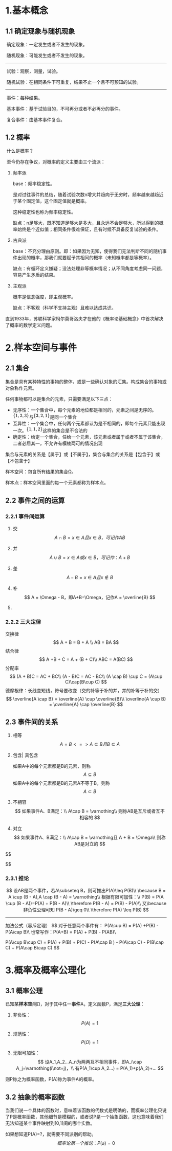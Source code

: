 # 1.基本概念

## 1.1 确定现象与随机现象

​	确定现象：一定发生或者不发生的现象。

​	随机现象：可能发生或者不发生的现象。

---

​	试验：观察，测量，试验。

​	随机试验：在相同条件下可重复，结果不止一个且不可预知的试验。

---

​	事件：每种结果。

​	基本事件：基于试验目的，不可再分或者不必再分的事件。

​	复合事件：由基本事件复合。

## 1.2 概率

​	什么是概率？

​	至今仍存在争议，对概率的定义主要由三个流派：

1. 频率派

    base：频率稳定性。

    是对过往事件的总结，随着试验次数n增大并趋向于无穷时，频率越来越趋近于某个固定值，这个固定值就是概率。

    这种稳定性也称为频率稳定性。

    缺点：n足够大，既不知道足够大是多大，且永远不会足够大，所以得到的概率始终是个近似值；相同条件很难保证，且有时候不具备反复试验的条件。

2. 古典派

    base：不充分理由原则。即：如果因为无知，使得我们无法判断不同的随机事件出现的概率，那我们就要赋予其相同的概率（未知概率都是等概率）。

    缺点：有循环定义嫌疑；没法处理非等概率情况；从不同角度考虑同一问题，容易产生矛盾的结果。

3. 主观派

    概率是信念强度，即主观概率。

    缺点：不客观（科学不支持主观）且难以达成共识。

直到1933年，苏联科学家柯尔莫哥洛夫才在他的《概率论基础概念》中首次解决了概率的数学定义问题。

# 2.样本空间与事件

## 2.1 集合

集合是具有某种特性的事物的整体，或是一些确认对象的汇集。构成集合的事物或对象称作元素。

任何事物都可以是集合的元素，只需要满足以下三点：

- 无序性：一个集合中，每个元素的地位都是相同的，元素之间是无序的。![\{1,2,3\}](data:image/svg+xml;utf8,%3Csvg%20xmlns%3Axlink%3D%22http%3A%2F%2Fwww.w3.org%2F1999%2Fxlink%22%20width%3D%227.88ex%22%20height%3D%222.843ex%22%20style%3D%22font-size%3A14px%3Bvertical-align%3A%20-0.838ex%3B%22%20viewBox%3D%220%20-863.1%203392.8%201223.9%22%20role%3D%22img%22%20focusable%3D%22false%22%20xmlns%3D%22http%3A%2F%2Fwww.w3.org%2F2000%2Fsvg%22%20aria-labelledby%3D%22MathJax-SVG-1-Title%22%3E%0A%3Ctitle%20id%3D%22MathJax-SVG-1-Title%22%3E%5C%7B1%2C2%2C3%5C%7D%3C%2Ftitle%3E%0A%3Cdefs%20aria-hidden%3D%22true%22%3E%0A%3Cpath%20stroke-width%3D%221%22%20id%3D%22E1-MJMAIN-7B%22%20d%3D%22M434%20-231Q434%20-244%20428%20-250H410Q281%20-250%20230%20-184Q225%20-177%20222%20-172T217%20-161T213%20-148T211%20-133T210%20-111T209%20-84T209%20-47T209%200Q209%2021%20209%2053Q208%20142%20204%20153Q203%20154%20203%20155Q189%20191%20153%20211T82%20231Q71%20231%2068%20234T65%20250T68%20266T82%20269Q116%20269%20152%20289T203%20345Q208%20356%20208%20377T209%20529V579Q209%20634%20215%20656T244%20698Q270%20724%20324%20740Q361%20748%20377%20749Q379%20749%20390%20749T408%20750H428Q434%20744%20434%20732Q434%20719%20431%20716Q429%20713%20415%20713Q362%20710%20332%20689T296%20647Q291%20634%20291%20499V417Q291%20370%20288%20353T271%20314Q240%20271%20184%20255L170%20250L184%20245Q202%20239%20220%20230T262%20196T290%20137Q291%20131%20291%201Q291%20-134%20296%20-147Q306%20-174%20339%20-192T415%20-213Q429%20-213%20431%20-216Q434%20-219%20434%20-231Z%22%3E%3C%2Fpath%3E%0A%3Cpath%20stroke-width%3D%221%22%20id%3D%22E1-MJMAIN-31%22%20d%3D%22M213%20578L200%20573Q186%20568%20160%20563T102%20556H83V602H102Q149%20604%20189%20617T245%20641T273%20663Q275%20666%20285%20666Q294%20666%20302%20660V361L303%2061Q310%2054%20315%2052T339%2048T401%2046H427V0H416Q395%203%20257%203Q121%203%20100%200H88V46H114Q136%2046%20152%2046T177%2047T193%2050T201%2052T207%2057T213%2061V578Z%22%3E%3C%2Fpath%3E%0A%3Cpath%20stroke-width%3D%221%22%20id%3D%22E1-MJMAIN-2C%22%20d%3D%22M78%2035T78%2060T94%20103T137%20121Q165%20121%20187%2096T210%208Q210%20-27%20201%20-60T180%20-117T154%20-158T130%20-185T117%20-194Q113%20-194%20104%20-185T95%20-172Q95%20-168%20106%20-156T131%20-126T157%20-76T173%20-3V9L172%208Q170%207%20167%206T161%203T152%201T140%200Q113%200%2096%2017Z%22%3E%3C%2Fpath%3E%0A%3Cpath%20stroke-width%3D%221%22%20id%3D%22E1-MJMAIN-32%22%20d%3D%22M109%20429Q82%20429%2066%20447T50%20491Q50%20562%20103%20614T235%20666Q326%20666%20387%20610T449%20465Q449%20422%20429%20383T381%20315T301%20241Q265%20210%20201%20149L142%2093L218%2092Q375%2092%20385%2097Q392%2099%20409%20186V189H449V186Q448%20183%20436%2095T421%203V0H50V19V31Q50%2038%2056%2046T86%2081Q115%20113%20136%20137Q145%20147%20170%20174T204%20211T233%20244T261%20278T284%20308T305%20340T320%20369T333%20401T340%20431T343%20464Q343%20527%20309%20573T212%20619Q179%20619%20154%20602T119%20569T109%20550Q109%20549%20114%20549Q132%20549%20151%20535T170%20489Q170%20464%20154%20447T109%20429Z%22%3E%3C%2Fpath%3E%0A%3Cpath%20stroke-width%3D%221%22%20id%3D%22E1-MJMAIN-33%22%20d%3D%22M127%20463Q100%20463%2085%20480T69%20524Q69%20579%20117%20622T233%20665Q268%20665%20277%20664Q351%20652%20390%20611T430%20522Q430%20470%20396%20421T302%20350L299%20348Q299%20347%20308%20345T337%20336T375%20315Q457%20262%20457%20175Q457%2096%20395%2037T238%20-22Q158%20-22%20100%2021T42%20130Q42%20158%2060%20175T105%20193Q133%20193%20151%20175T169%20130Q169%20119%20166%20110T159%2094T148%2082T136%2074T126%2070T118%2067L114%2066Q165%2021%20238%2021Q293%2021%20321%2074Q338%20107%20338%20175V195Q338%20290%20274%20322Q259%20328%20213%20329L171%20330L168%20332Q166%20335%20166%20348Q166%20366%20174%20366Q202%20366%20232%20371Q266%20376%20294%20413T322%20525V533Q322%20590%20287%20612Q265%20626%20240%20626Q208%20626%20181%20615T143%20592T132%20580H135Q138%20579%20143%20578T153%20573T165%20566T175%20555T183%20540T186%20520Q186%20498%20172%20481T127%20463Z%22%3E%3C%2Fpath%3E%0A%3Cpath%20stroke-width%3D%221%22%20id%3D%22E1-MJMAIN-7D%22%20d%3D%22M65%20731Q65%20745%2068%20747T88%20750Q171%20750%20216%20725T279%20670Q288%20649%20289%20635T291%20501Q292%20362%20293%20357Q306%20312%20345%20291T417%20269Q428%20269%20431%20266T434%20250T431%20234T417%20231Q380%20231%20345%20210T298%20157Q293%20143%20292%20121T291%20-28V-79Q291%20-134%20285%20-156T256%20-198Q202%20-250%2089%20-250Q71%20-250%2068%20-247T65%20-230Q65%20-224%2065%20-223T66%20-218T69%20-214T77%20-213Q91%20-213%20108%20-210T146%20-200T183%20-177T207%20-139Q208%20-134%20209%203L210%20139Q223%20196%20280%20230Q315%20247%20330%20250Q305%20257%20280%20270Q225%20304%20212%20352L210%20362L209%20498Q208%20635%20207%20640Q195%20680%20154%20696T77%20713Q68%20713%2067%20716T65%20731Z%22%3E%3C%2Fpath%3E%0A%3C%2Fdefs%3E%0A%3Cg%20stroke%3D%22currentColor%22%20fill%3D%22currentColor%22%20stroke-width%3D%220%22%20transform%3D%22matrix(1%200%200%20-1%200%200)%22%20aria-hidden%3D%22true%22%3E%0A%20%3Cuse%20xlink%3Ahref%3D%22%23E1-MJMAIN-7B%22%20x%3D%220%22%20y%3D%220%22%3E%3C%2Fuse%3E%0A%20%3Cuse%20xlink%3Ahref%3D%22%23E1-MJMAIN-31%22%20x%3D%22500%22%20y%3D%220%22%3E%3C%2Fuse%3E%0A%20%3Cuse%20xlink%3Ahref%3D%22%23E1-MJMAIN-2C%22%20x%3D%221001%22%20y%3D%220%22%3E%3C%2Fuse%3E%0A%20%3Cuse%20xlink%3Ahref%3D%22%23E1-MJMAIN-32%22%20x%3D%221446%22%20y%3D%220%22%3E%3C%2Fuse%3E%0A%20%3Cuse%20xlink%3Ahref%3D%22%23E1-MJMAIN-2C%22%20x%3D%221946%22%20y%3D%220%22%3E%3C%2Fuse%3E%0A%20%3Cuse%20xlink%3Ahref%3D%22%23E1-MJMAIN-33%22%20x%3D%222391%22%20y%3D%220%22%3E%3C%2Fuse%3E%0A%20%3Cuse%20xlink%3Ahref%3D%22%23E1-MJMAIN-7D%22%20x%3D%222892%22%20y%3D%220%22%3E%3C%2Fuse%3E%0A%3C%2Fg%3E%0A%3C%2Fsvg%3E)与![\{3,2,1\}](data:image/svg+xml;utf8,%3Csvg%20xmlns%3Axlink%3D%22http%3A%2F%2Fwww.w3.org%2F1999%2Fxlink%22%20width%3D%227.88ex%22%20height%3D%222.843ex%22%20style%3D%22font-size%3A14px%3Bvertical-align%3A%20-0.838ex%3B%22%20viewBox%3D%220%20-863.1%203392.8%201223.9%22%20role%3D%22img%22%20focusable%3D%22false%22%20xmlns%3D%22http%3A%2F%2Fwww.w3.org%2F2000%2Fsvg%22%20aria-labelledby%3D%22MathJax-SVG-1-Title%22%3E%0A%3Ctitle%20id%3D%22MathJax-SVG-1-Title%22%3E%5C%7B3%2C2%2C1%5C%7D%3C%2Ftitle%3E%0A%3Cdefs%20aria-hidden%3D%22true%22%3E%0A%3Cpath%20stroke-width%3D%221%22%20id%3D%22E1-MJMAIN-7B%22%20d%3D%22M434%20-231Q434%20-244%20428%20-250H410Q281%20-250%20230%20-184Q225%20-177%20222%20-172T217%20-161T213%20-148T211%20-133T210%20-111T209%20-84T209%20-47T209%200Q209%2021%20209%2053Q208%20142%20204%20153Q203%20154%20203%20155Q189%20191%20153%20211T82%20231Q71%20231%2068%20234T65%20250T68%20266T82%20269Q116%20269%20152%20289T203%20345Q208%20356%20208%20377T209%20529V579Q209%20634%20215%20656T244%20698Q270%20724%20324%20740Q361%20748%20377%20749Q379%20749%20390%20749T408%20750H428Q434%20744%20434%20732Q434%20719%20431%20716Q429%20713%20415%20713Q362%20710%20332%20689T296%20647Q291%20634%20291%20499V417Q291%20370%20288%20353T271%20314Q240%20271%20184%20255L170%20250L184%20245Q202%20239%20220%20230T262%20196T290%20137Q291%20131%20291%201Q291%20-134%20296%20-147Q306%20-174%20339%20-192T415%20-213Q429%20-213%20431%20-216Q434%20-219%20434%20-231Z%22%3E%3C%2Fpath%3E%0A%3Cpath%20stroke-width%3D%221%22%20id%3D%22E1-MJMAIN-33%22%20d%3D%22M127%20463Q100%20463%2085%20480T69%20524Q69%20579%20117%20622T233%20665Q268%20665%20277%20664Q351%20652%20390%20611T430%20522Q430%20470%20396%20421T302%20350L299%20348Q299%20347%20308%20345T337%20336T375%20315Q457%20262%20457%20175Q457%2096%20395%2037T238%20-22Q158%20-22%20100%2021T42%20130Q42%20158%2060%20175T105%20193Q133%20193%20151%20175T169%20130Q169%20119%20166%20110T159%2094T148%2082T136%2074T126%2070T118%2067L114%2066Q165%2021%20238%2021Q293%2021%20321%2074Q338%20107%20338%20175V195Q338%20290%20274%20322Q259%20328%20213%20329L171%20330L168%20332Q166%20335%20166%20348Q166%20366%20174%20366Q202%20366%20232%20371Q266%20376%20294%20413T322%20525V533Q322%20590%20287%20612Q265%20626%20240%20626Q208%20626%20181%20615T143%20592T132%20580H135Q138%20579%20143%20578T153%20573T165%20566T175%20555T183%20540T186%20520Q186%20498%20172%20481T127%20463Z%22%3E%3C%2Fpath%3E%0A%3Cpath%20stroke-width%3D%221%22%20id%3D%22E1-MJMAIN-2C%22%20d%3D%22M78%2035T78%2060T94%20103T137%20121Q165%20121%20187%2096T210%208Q210%20-27%20201%20-60T180%20-117T154%20-158T130%20-185T117%20-194Q113%20-194%20104%20-185T95%20-172Q95%20-168%20106%20-156T131%20-126T157%20-76T173%20-3V9L172%208Q170%207%20167%206T161%203T152%201T140%200Q113%200%2096%2017Z%22%3E%3C%2Fpath%3E%0A%3Cpath%20stroke-width%3D%221%22%20id%3D%22E1-MJMAIN-32%22%20d%3D%22M109%20429Q82%20429%2066%20447T50%20491Q50%20562%20103%20614T235%20666Q326%20666%20387%20610T449%20465Q449%20422%20429%20383T381%20315T301%20241Q265%20210%20201%20149L142%2093L218%2092Q375%2092%20385%2097Q392%2099%20409%20186V189H449V186Q448%20183%20436%2095T421%203V0H50V19V31Q50%2038%2056%2046T86%2081Q115%20113%20136%20137Q145%20147%20170%20174T204%20211T233%20244T261%20278T284%20308T305%20340T320%20369T333%20401T340%20431T343%20464Q343%20527%20309%20573T212%20619Q179%20619%20154%20602T119%20569T109%20550Q109%20549%20114%20549Q132%20549%20151%20535T170%20489Q170%20464%20154%20447T109%20429Z%22%3E%3C%2Fpath%3E%0A%3Cpath%20stroke-width%3D%221%22%20id%3D%22E1-MJMAIN-31%22%20d%3D%22M213%20578L200%20573Q186%20568%20160%20563T102%20556H83V602H102Q149%20604%20189%20617T245%20641T273%20663Q275%20666%20285%20666Q294%20666%20302%20660V361L303%2061Q310%2054%20315%2052T339%2048T401%2046H427V0H416Q395%203%20257%203Q121%203%20100%200H88V46H114Q136%2046%20152%2046T177%2047T193%2050T201%2052T207%2057T213%2061V578Z%22%3E%3C%2Fpath%3E%0A%3Cpath%20stroke-width%3D%221%22%20id%3D%22E1-MJMAIN-7D%22%20d%3D%22M65%20731Q65%20745%2068%20747T88%20750Q171%20750%20216%20725T279%20670Q288%20649%20289%20635T291%20501Q292%20362%20293%20357Q306%20312%20345%20291T417%20269Q428%20269%20431%20266T434%20250T431%20234T417%20231Q380%20231%20345%20210T298%20157Q293%20143%20292%20121T291%20-28V-79Q291%20-134%20285%20-156T256%20-198Q202%20-250%2089%20-250Q71%20-250%2068%20-247T65%20-230Q65%20-224%2065%20-223T66%20-218T69%20-214T77%20-213Q91%20-213%20108%20-210T146%20-200T183%20-177T207%20-139Q208%20-134%20209%203L210%20139Q223%20196%20280%20230Q315%20247%20330%20250Q305%20257%20280%20270Q225%20304%20212%20352L210%20362L209%20498Q208%20635%20207%20640Q195%20680%20154%20696T77%20713Q68%20713%2067%20716T65%20731Z%22%3E%3C%2Fpath%3E%0A%3C%2Fdefs%3E%0A%3Cg%20stroke%3D%22currentColor%22%20fill%3D%22currentColor%22%20stroke-width%3D%220%22%20transform%3D%22matrix(1%200%200%20-1%200%200)%22%20aria-hidden%3D%22true%22%3E%0A%20%3Cuse%20xlink%3Ahref%3D%22%23E1-MJMAIN-7B%22%20x%3D%220%22%20y%3D%220%22%3E%3C%2Fuse%3E%0A%20%3Cuse%20xlink%3Ahref%3D%22%23E1-MJMAIN-33%22%20x%3D%22500%22%20y%3D%220%22%3E%3C%2Fuse%3E%0A%20%3Cuse%20xlink%3Ahref%3D%22%23E1-MJMAIN-2C%22%20x%3D%221001%22%20y%3D%220%22%3E%3C%2Fuse%3E%0A%20%3Cuse%20xlink%3Ahref%3D%22%23E1-MJMAIN-32%22%20x%3D%221446%22%20y%3D%220%22%3E%3C%2Fuse%3E%0A%20%3Cuse%20xlink%3Ahref%3D%22%23E1-MJMAIN-2C%22%20x%3D%221946%22%20y%3D%220%22%3E%3C%2Fuse%3E%0A%20%3Cuse%20xlink%3Ahref%3D%22%23E1-MJMAIN-31%22%20x%3D%222391%22%20y%3D%220%22%3E%3C%2Fuse%3E%0A%20%3Cuse%20xlink%3Ahref%3D%22%23E1-MJMAIN-7D%22%20x%3D%222892%22%20y%3D%220%22%3E%3C%2Fuse%3E%0A%3C%2Fg%3E%0A%3C%2Fsvg%3E)是同一个集合
- 互异性：一个集合中，任何两个元素都认为是不相同的，即每个元素只能出现一次。![\{1,1,2\}](data:image/svg+xml;utf8,%3Csvg%20xmlns%3Axlink%3D%22http%3A%2F%2Fwww.w3.org%2F1999%2Fxlink%22%20width%3D%227.88ex%22%20height%3D%222.843ex%22%20style%3D%22font-size%3A14px%3Bvertical-align%3A%20-0.838ex%3B%22%20viewBox%3D%220%20-863.1%203392.8%201223.9%22%20role%3D%22img%22%20focusable%3D%22false%22%20xmlns%3D%22http%3A%2F%2Fwww.w3.org%2F2000%2Fsvg%22%20aria-labelledby%3D%22MathJax-SVG-1-Title%22%3E%0A%3Ctitle%20id%3D%22MathJax-SVG-1-Title%22%3E%5C%7B1%2C1%2C2%5C%7D%3C%2Ftitle%3E%0A%3Cdefs%20aria-hidden%3D%22true%22%3E%0A%3Cpath%20stroke-width%3D%221%22%20id%3D%22E1-MJMAIN-7B%22%20d%3D%22M434%20-231Q434%20-244%20428%20-250H410Q281%20-250%20230%20-184Q225%20-177%20222%20-172T217%20-161T213%20-148T211%20-133T210%20-111T209%20-84T209%20-47T209%200Q209%2021%20209%2053Q208%20142%20204%20153Q203%20154%20203%20155Q189%20191%20153%20211T82%20231Q71%20231%2068%20234T65%20250T68%20266T82%20269Q116%20269%20152%20289T203%20345Q208%20356%20208%20377T209%20529V579Q209%20634%20215%20656T244%20698Q270%20724%20324%20740Q361%20748%20377%20749Q379%20749%20390%20749T408%20750H428Q434%20744%20434%20732Q434%20719%20431%20716Q429%20713%20415%20713Q362%20710%20332%20689T296%20647Q291%20634%20291%20499V417Q291%20370%20288%20353T271%20314Q240%20271%20184%20255L170%20250L184%20245Q202%20239%20220%20230T262%20196T290%20137Q291%20131%20291%201Q291%20-134%20296%20-147Q306%20-174%20339%20-192T415%20-213Q429%20-213%20431%20-216Q434%20-219%20434%20-231Z%22%3E%3C%2Fpath%3E%0A%3Cpath%20stroke-width%3D%221%22%20id%3D%22E1-MJMAIN-31%22%20d%3D%22M213%20578L200%20573Q186%20568%20160%20563T102%20556H83V602H102Q149%20604%20189%20617T245%20641T273%20663Q275%20666%20285%20666Q294%20666%20302%20660V361L303%2061Q310%2054%20315%2052T339%2048T401%2046H427V0H416Q395%203%20257%203Q121%203%20100%200H88V46H114Q136%2046%20152%2046T177%2047T193%2050T201%2052T207%2057T213%2061V578Z%22%3E%3C%2Fpath%3E%0A%3Cpath%20stroke-width%3D%221%22%20id%3D%22E1-MJMAIN-2C%22%20d%3D%22M78%2035T78%2060T94%20103T137%20121Q165%20121%20187%2096T210%208Q210%20-27%20201%20-60T180%20-117T154%20-158T130%20-185T117%20-194Q113%20-194%20104%20-185T95%20-172Q95%20-168%20106%20-156T131%20-126T157%20-76T173%20-3V9L172%208Q170%207%20167%206T161%203T152%201T140%200Q113%200%2096%2017Z%22%3E%3C%2Fpath%3E%0A%3Cpath%20stroke-width%3D%221%22%20id%3D%22E1-MJMAIN-32%22%20d%3D%22M109%20429Q82%20429%2066%20447T50%20491Q50%20562%20103%20614T235%20666Q326%20666%20387%20610T449%20465Q449%20422%20429%20383T381%20315T301%20241Q265%20210%20201%20149L142%2093L218%2092Q375%2092%20385%2097Q392%2099%20409%20186V189H449V186Q448%20183%20436%2095T421%203V0H50V19V31Q50%2038%2056%2046T86%2081Q115%20113%20136%20137Q145%20147%20170%20174T204%20211T233%20244T261%20278T284%20308T305%20340T320%20369T333%20401T340%20431T343%20464Q343%20527%20309%20573T212%20619Q179%20619%20154%20602T119%20569T109%20550Q109%20549%20114%20549Q132%20549%20151%20535T170%20489Q170%20464%20154%20447T109%20429Z%22%3E%3C%2Fpath%3E%0A%3Cpath%20stroke-width%3D%221%22%20id%3D%22E1-MJMAIN-7D%22%20d%3D%22M65%20731Q65%20745%2068%20747T88%20750Q171%20750%20216%20725T279%20670Q288%20649%20289%20635T291%20501Q292%20362%20293%20357Q306%20312%20345%20291T417%20269Q428%20269%20431%20266T434%20250T431%20234T417%20231Q380%20231%20345%20210T298%20157Q293%20143%20292%20121T291%20-28V-79Q291%20-134%20285%20-156T256%20-198Q202%20-250%2089%20-250Q71%20-250%2068%20-247T65%20-230Q65%20-224%2065%20-223T66%20-218T69%20-214T77%20-213Q91%20-213%20108%20-210T146%20-200T183%20-177T207%20-139Q208%20-134%20209%203L210%20139Q223%20196%20280%20230Q315%20247%20330%20250Q305%20257%20280%20270Q225%20304%20212%20352L210%20362L209%20498Q208%20635%20207%20640Q195%20680%20154%20696T77%20713Q68%20713%2067%20716T65%20731Z%22%3E%3C%2Fpath%3E%0A%3C%2Fdefs%3E%0A%3Cg%20stroke%3D%22currentColor%22%20fill%3D%22currentColor%22%20stroke-width%3D%220%22%20transform%3D%22matrix(1%200%200%20-1%200%200)%22%20aria-hidden%3D%22true%22%3E%0A%20%3Cuse%20xlink%3Ahref%3D%22%23E1-MJMAIN-7B%22%20x%3D%220%22%20y%3D%220%22%3E%3C%2Fuse%3E%0A%20%3Cuse%20xlink%3Ahref%3D%22%23E1-MJMAIN-31%22%20x%3D%22500%22%20y%3D%220%22%3E%3C%2Fuse%3E%0A%20%3Cuse%20xlink%3Ahref%3D%22%23E1-MJMAIN-2C%22%20x%3D%221001%22%20y%3D%220%22%3E%3C%2Fuse%3E%0A%20%3Cuse%20xlink%3Ahref%3D%22%23E1-MJMAIN-31%22%20x%3D%221446%22%20y%3D%220%22%3E%3C%2Fuse%3E%0A%20%3Cuse%20xlink%3Ahref%3D%22%23E1-MJMAIN-2C%22%20x%3D%221946%22%20y%3D%220%22%3E%3C%2Fuse%3E%0A%20%3Cuse%20xlink%3Ahref%3D%22%23E1-MJMAIN-32%22%20x%3D%222391%22%20y%3D%220%22%3E%3C%2Fuse%3E%0A%20%3Cuse%20xlink%3Ahref%3D%22%23E1-MJMAIN-7D%22%20x%3D%222892%22%20y%3D%220%22%3E%3C%2Fuse%3E%0A%3C%2Fg%3E%0A%3C%2Fsvg%3E)这样的集合是不合法的
- 确定性：给定一个集合，任给一个元素，该元素或者属于或者不属于该集合，二者必居其一，不允许有模棱两可的情况出现

集合与元素的关系是【属于】或【不属于】，集合与集合的关系是【包含于】或【不包含于】

样本空间：包含所有结果的集合Ω。

样本点：样本空间里面的每一个元素都称为样本点。

## 2.2 事件之间的运算

### 2.2.1 事件间运算

1. 交
    $$
    A \cap B = {x \in A 且 x \in B}，可记作AB
    $$

2. 并
    $$
    A\cup B = {x \in A 或 x \in B}，可记作：A + B
    $$

3. 差
    $$
    A - B = {x \in A 且 x \notin B}
    $$

4. 补
    $$
    A = \Omega - B，即A+B=\Omega，记作A = \overline{B}
    $$

5. 

### 2.2.2 三大定律

交换律
$$
A + B = B + A \\
AB = BA
$$
结合律
$$
A +B + C = A + (B + C)\\
ABC = A(BC)
$$
分配率
$$
(A + B)C = AC + BC\\
(A - B)C = AC - BC\\
(A \cap B) \cup C = (A\cup C)\cap(B\cup C)
$$
德摩根律：长线变短线，符号要改变（交的补等于补的并，并的补等于补的交）
$$
\overline{A \cap B} = \overline{A} \cup \overline{B}\\
\overline{A \cup B} = \overline{A} \cap \overline{B}
$$

## 2.3 事件间的关系

1.  相等
    $$
    A = B <=> A \subseteq B 且B \subseteq A
    $$
    
2. 包含| 真包含

    如果A中的每个元素都是B的元素，则称
    $$
    A\subseteq B 
    $$
    如果A中的每个元素都是B的元素A不等于B，则称
    $$
    A\subset B
    $$
    
3. 不相容
    $$
    如果事件A、B满足：\\
    A\cap B = \varnothing\\
    则称AB是互斥或者互不相容的
    $$
    
4. 对立
    $$
    如果事件A、B满足：\\
    A\cap B = \varnothing且 A + B = \Omega\\
    则称AB是对立的
    $$

$$

$$

### 2.3.1 推论

$$
设AB是两个事件，若A\subseteq B，则可推出P(A)\leq P(B)\\
\because B = A \cup (B - A),A \cap (B - A) = \varnothing\\
根据有限可加性：\\
P(B) = P(A \cup (B - A))=P(A) + P(B - A)\\
\therefore P(B - A) = P(B) - P(A)\\
又\because 非负性公理可知 P(B - A)\geq 0\\
\therefore P(A) \leq P(B)
$$

---

加法公式（容斥定理）
$$
对于任意两个事件有：
P(A\cup B) = P(A) +P(B) - P(A\cap B)\\
也常写作：P(A+B) = P(A) + P(B) - P(AB)\\

P(A\cup B\cup C) = P(A) + P(B) + P(C) - P(A\cap B ) - P(A\cap C) - P(B\cap C) + P(A\cap B\cap C)
$$


# 3.概率及概率公理化

## 3.1 概率公理

已知某**样本空间**Ω，对于其中任一**事件**A，定义函数P，满足**三大公理**：

1. 非负性：
    $$
    P(A) = 1
    $$
    
2. 规范性：
    $$
    P(\Omega) = 1
    $$

3. 无限可加性：
    $$
    设A_1,A_2...A_n为两两互不相同事件，即A_i\cap A_j=\varnothing(i\not=j)，\\
    有P(A_1\cup A_2...) = P(A_1)+p(A_2)+...
    $$
    

则P称之为概率函数，P(A)称为事件A的概率。

## 3.2 抽象的概率函数

当我们说一个具体的函数时，意味着该函数的代数式是明确的，而概率公理化只说了P是概率函数，其他细节是模糊的，或者说P是一个抽象函数，这也意味着我们无法知道某个事件映射到[0,1]间的哪个实数。

如果想知道P(A)=?，就需要不同派别的帮助。
$$
概率论第一个推论：P(\varnothing)= 0
$$
